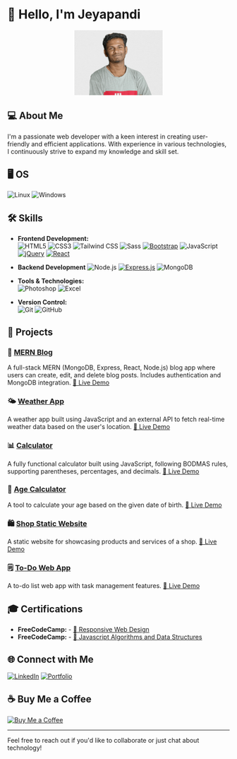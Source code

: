 # 👋 Hello, I'm Jeyapandi
<p align="center">
  <img src="./gitHub_Profile.png" alt="Profile Picture" width="200px" >
</p>


## 💻 About Me
I'm a passionate web developer with a keen interest in creating user-friendly and efficient applications. With experience in various technologies, I continuously strive to expand my knowledge and skill set.

## 🖥️ OS

![Linux](https://img.shields.io/badge/-Linux-FCC624?style=flat-square&logo=linux&logoColor=white)
![Windows](https://img.shields.io/badge/-Windows-0078D4?style=flat-square&logo=windows&logoColor=white)


## 🛠 Skills
- **Frontend Development:**  
  ![HTML5](https://img.shields.io/badge/-HTML5-E34F26?style=flat-square&logo=html5&logoColor=white)
  ![CSS3](https://img.shields.io/badge/-CSS3-1572B6?style=flat-square&logo=css3)
  ![Tailwind CSS](https://img.shields.io/badge/-Tailwind%20CSS-38B2AC?style=flat-square&logo=tailwind-css&logoColor=white)
  ![Sass](https://img.shields.io/badge/-Sass-CC6699?style=flat-square&logo=sass&logoColor=white)
  [![Bootstrap](https://img.shields.io/badge/Bootstrap-blue?logo=bootstrap&logoColor=white)](https://getbootstrap.com/)
  ![JavaScript](https://img.shields.io/badge/-JavaScript-F7DF1E?style=flat-square&logo=javascript&logoColor=black)
  [![jQuery](https://img.shields.io/badge/jQuery-blue?logo=jquery&logoColor=white)](https://jquery.com/)
  [![React](https://img.shields.io/badge/React-20232A?logo=react&logoColor=61DAFB)](https://reactjs.org/)
  
- **Backend Development**
  ![Node.js](https://img.shields.io/badge/-Node.js-339933?style=flat-square&logo=node.js&logoColor=white)
  [![Express.js](https://img.shields.io/badge/-Express.js-000000?style=flat-square&logo=express&logoColor=white)](https://expressjs.com/)
  ![MongoDB](https://img.shields.io/badge/-MongoDB-47A248?style=flat-square&logo=mongodb&logoColor=white)

- **Tools & Technologies:**  
  ![Photoshop](https://img.shields.io/badge/-Photoshop-31A8FF?style=flat-square&logo=adobe-photoshop&logoColor=white)
  ![Excel](https://img.shields.io/badge/-Excel-217346?style=flat-square&logo=microsoft-excel&logoColor=white)
- **Version Control:**  
  ![Git](https://img.shields.io/badge/-Git-F05032?style=flat-square&logo=git&logoColor=white)
  ![GitHub](https://img.shields.io/badge/-GitHub-181717?style=flat-square&logo=github)

## 🌟 Projects

### 📝 [MERN Blog](https://github.com/OneClickTechy/mern-blog)
A full-stack MERN (MongoDB, Express, React, Node.js) blog app where users can create, edit, and delete blog posts. Includes authentication and MongoDB integration. [🔗 Live Demo](https://mr-jps-blog.onrender.com/)

### 🌤️ [Weather App](https://github.com/OneClickTechy/weatherApp)
A weather app built using JavaScript and an external API to fetch real-time weather data based on the user's location. [🔗 Live Demo](https://liveweatherlocal.netlify.app/)

### 📊 [Calculator](https://github.com/OneClickTechy/Calculator)
A fully functional calculator built using JavaScript, following BODMAS rules, supporting parentheses, percentages, and decimals. [🔗 Live Demo](https://oneclicktechy.github.io/Calculator/)

### 🎂 [Age Calculator](https://github.com/OneClickTechy/ageCalculator.git)
A tool to calculate your age based on the given date of birth. [🔗 Live Demo](https://oneclicktechy.github.io/ageCalculator/)

### 🛍️ [Shop Static Website](https://github.com/OneClickTechy/jazzman_tailors_s-w.git)
A static website for showcasing products and services of a shop. [🔗 Live Demo](https://oneclicktechy.github.io/jazzman_tailors_s-w/)

### 🗒️ [To-Do Web App](https://github.com/OneClickTechy/toDo-webApp)
A to-do list web app with task management features. [🔗 Live Demo](https://oneclicktechy.github.io/toDo-webApp/)

## 🎓 Certifications
- **FreeCodeCamp:** - [📜 Responsive Web Design](https://freecodecamp.org/certification/jeyapandi_r/responsive-web-design)
- **FreeCodeCamp:** - [📜 Javascript Algorithms and Data Structures](https://www.freecodecamp.org/certification/jeyapandi_r/javascript-algorithms-and-data-structures-v8)

## 🌐 Connect with Me
[![LinkedIn](https://img.shields.io/badge/-LinkedIn-0A66C2?style=flat-square&logo=linkedin&logoColor=white)](https://www.linkedin.com/in/oneclicktechy)
[![Portfolio](https://img.shields.io/badge/-Portfolio-000000?style=flat-square&logo=about-dot-me&logoColor=white)](https://oneclicktechy.github.io/resume/)

## ☕ Buy Me a Coffee
[![Buy Me a Coffee](https://img.shields.io/badge/Buy%20Me%20a%20Coffee-F16061?style=flat-square&logo=buymeacoffee&logoColor=white)](https://buymeacoffee.com/oneclicktechy)

---

Feel free to reach out if you'd like to collaborate or just chat about technology!
